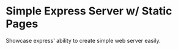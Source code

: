 Simple Express Server w/ Static Pages
=====================================
Showcase express' ability to create simple web server easily.

